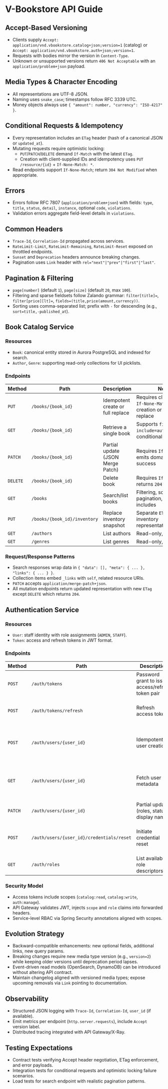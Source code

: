 # V-Bookstore API Guide

## Accept-Based Versioning
- Clients supply `Accept: application/vnd.vbookstore.catalog+json;version=1` (catalog) or `Accept: application/vnd.vbookstore.auth+json;version=1`.
- Requests with bodies mirror the version in `Content-Type`.
- Unknown or unsupported versions return `406 Not Acceptable` with an `application/problem+json` payload.

## Media Types & Character Encoding
- All representations are UTF-8 JSON.
- Naming uses `snake_case`; timestamps follow RFC 3339 UTC.
- Money objects always use `{ "amount": number, "currency": "ISO-4217" }`.

## Conditional Requests & Idempotency
- Every representation includes an `ETag` header (hash of a canonical JSON or `updated_at`).
- Mutating requests require optimistic locking:
  - `PUT`/`PATCH`/`DELETE` demand `If-Match` with the latest `ETag`.
  - Creation with client-supplied IDs and idempotency uses `PUT /resource/{id}` + `If-None-Match: *`.
- Read endpoints support `If-None-Match`; return `304 Not Modified` when appropriate.

## Errors
- Errors follow RFC 7807 (`application/problem+json`) with fields: `type`, `title`, `status`, `detail`, `instance`, optional `code`, `violations`.
- Validation errors aggregate field-level details in `violations`.

## Common Headers
- `Trace-Id`, `Correlation-Id` propagated across services.
- `RateLimit-Limit`, `RateLimit-Remaining`, `RateLimit-Reset` exposed on throttled endpoints.
- `Sunset` and `Deprecation` headers announce breaking changes.
- Pagination uses `Link` header with `rel="next"|"prev"|"first"|"last"`.

## Pagination & Filtering
- `page[number]` (default `1`), `page[size]` (default `20`, max `100`).
- Filtering and sparse fieldsets follow Zalando grammar: `filter[title]=`, `filter[price][lt]=`, `fields=(title,price(amount,currency))`.
- Sorting uses comma-separated list; prefix with `-` for descending (e.g., `sort=title,-published_at`).

## Book Catalog Service

### Resources
- `Book`: canonical entity stored in Aurora PostgreSQL and indexed for search.
- `Author`, `Genre`: supporting read-only collections for UI picklists.

### Endpoints

| Method | Path | Description | Notes |
|--------|------|-------------|-------|
| `PUT` | `/books/{book_id}` | Idempotent create or full replace | Requires client UUID, `If-None-Match: *` for creation or `If-Match` for replace |
| `GET` | `/books/{book_id}` | Retrieve a single book | Supports `fields`, `include=authors,genres`, conditional GET |
| `PATCH` | `/books/{book_id}` | Partial update (JSON Merge Patch) | Requires `If-Match`; emits domain event on success |
| `DELETE` | `/books/{book_id}` | Delete book | Requires `If-Match`; returns `204` |
| `GET` | `/books` | Search/list books | Filtering, sorting, pagination, optional includes |
| `PUT` | `/books/{book_id}/inventory` | Replace inventory snapshot | Separate `ETag` per inventory representation |
| `GET` | `/authors` | List authors | Read-only, paginated |
| `GET` | `/genres` | List genres | Read-only, paginated |

### Request/Response Patterns
- Search responses wrap data in `{ "data": [], "meta": { ... }, "links": { ... } }`.
- Collection items embed `_links` with `self`, related resource URIs.
- `PATCH` accepts `application/merge-patch+json`.
- All mutation endpoints return updated representation with new `ETag` except `DELETE` which returns `204`.

## Authentication Service

### Resources
- `User`: staff identity with role assignments (`ADMIN`, `STAFF`).
- `Token`: access and refresh tokens in JWT format.

### Endpoints

| Method | Path | Description | Notes |
|--------|------|-------------|-------|
| `POST` | `/auth/tokens` | Password grant to issue access/refresh token pair | Responds `201`; rate limited |
| `POST` | `/auth/tokens/refresh` | Refresh access token | Validates refresh token validity |
| `POST` | `/auth/users/{user_id}` | Idempotent user creation | Admin only; client provides UUID with `If-None-Match: *` |
| `GET` | `/auth/users/{user_id}` | Fetch user metadata | Requires proper scopes, supports conditional GET |
| `PATCH` | `/auth/users/{user_id}` | Partial update (roles, status, display name) | Requires `If-Match`; admin only |
| `POST` | `/auth/users/{user_id}/credentials/reset` | Initiate credential reset | Returns `202`; triggers async workflow |
| `GET` | `/auth/roles` | List available role descriptors | Read-only |

### Security Model
- Access tokens include scopes (`catalog:read`, `catalog:write`, `auth:manage`).
- API Gateway validates JWT, injects `scope` and `role` claims into forwarded headers.
- Service-level RBAC via Spring Security annotations aligned with scopes.

## Evolution Strategy
- Backward-compatible enhancements: new optional fields, additional links, new query params.
- Breaking changes require new media type version (e.g., `version=2`) while keeping older versions until deprecation period lapses.
- Event-driven read models (OpenSearch, DynamoDB) can be introduced without altering API contract.
- Maintain changelog aligned with versioned media types; expose upcoming removals via `Link` pointing to documentation.

## Observability
- Structured JSON logging with `Trace-Id`, `Correlation-Id`, `user_id` (if available).
- Emit metrics per endpoint (`http.server.requests`), include `Accept` version label.
- Distributed tracing integrated with API Gateway/X-Ray.

## Testing Expectations
- Contract tests verifying Accept header negotiation, ETag enforcement, and error payloads.
- Integration tests for conditional requests and optimistic locking failure scenarios.
- Load tests for search endpoint with realistic pagination patterns.


